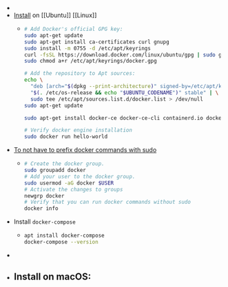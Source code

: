 -
- [Install](https://docs.docker.com/engine/install/ubuntu/#install-using-the-repository) on [[Ubuntu]] [[Linux]]
	- ```bash
	  # Add Docker's official GPG key:
	  sudo apt-get update
	  sudo apt-get install ca-certificates curl gnupg
	  sudo install -m 0755 -d /etc/apt/keyrings
	  curl -fsSL https://download.docker.com/linux/ubuntu/gpg | sudo gpg --dearmor -o /etc/apt/keyrings/docker.gpg
	  sudo chmod a+r /etc/apt/keyrings/docker.gpg
	  
	  # Add the repository to Apt sources:
	  echo \
	    "deb [arch="$(dpkg --print-architecture)" signed-by=/etc/apt/keyrings/docker.gpg] https://download.docker.com/linux/ubuntu \
	    "$(. /etc/os-release && echo "$UBUNTU_CODENAME")" stable" | \
	    sudo tee /etc/apt/sources.list.d/docker.list > /dev/null
	  sudo apt-get update
	  
	  sudo apt-get install docker-ce docker-ce-cli containerd.io docker-buildx-plugin docker-compose-plugin
	  
	  # Verify docker engine installation
	  sudo docker run hello-world
	  ```
- [To not have to prefix docker commands with sudo](https://docs.docker.com/engine/install/linux-postinstall/)
	- ```bash
	  # Create the docker group.
	  sudo groupadd docker
	  # Add your user to the docker group.
	  sudo usermod -aG docker $USER
	  # Activate the changes to groups
	  newgrp docker
	  # Verify that you can run docker commands without sudo
	  docker info
	  ```
- Install `docker-compose`
	- ```bash
	  apt install docker-compose
	  docker-compose --version
	  ```
-
- Install on macOS:
	-
